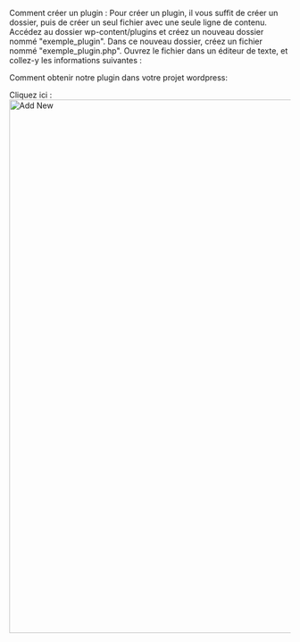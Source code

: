 Comment créer un plugin :
Pour créer un plugin, il vous suffit de créer un dossier, puis de créer un seul fichier avec une seule ligne de contenu. Accédez au dossier wp-content/plugins et créez un nouveau dossier nommé "exemple_plugin". Dans ce nouveau dossier, créez un fichier nommé "exemple_plugin.php". Ouvrez le fichier dans un éditeur de texte, et collez-y les informations suivantes :


<?php
   /*
   Plugin Name: exemple_plugin
   Plugin URI: 
   description: a plugin to create ....
   Version: 1.0
   Author: Your Name
   Author URI: 
   License: 
   */
?>

Comment obtenir notre plugin dans votre projet wordpress:

Cliquez ici :<img width="956" alt="Add New" src="https://user-images.githubusercontent.com/93976924/169659653-586815cf-7413-433d-9a7b-e9d7ea9bd261.png">
